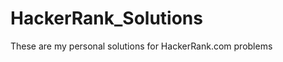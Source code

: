 HackerRank_Solutions
====================

These are my personal solutions for HackerRank.com problems
